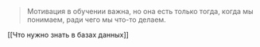 > Мотивация в обучении важна, но она есть только тогда, когда мы понимаем, ради чего мы что-то делаем.

[[Что нужно знать в базах данных]]